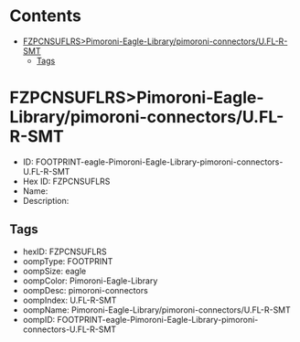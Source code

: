 



Contents
========

* [FZPCNSUFLRS>Pimoroni-Eagle-Library/pimoroni-connectors/U.FL-R-SMT](#fzpcnsuflrspimoroni-eagle-librarypimoroni-connectorsufl-r-smt)
	* [Tags](#tags)

# FZPCNSUFLRS>Pimoroni-Eagle-Library/pimoroni-connectors/U.FL-R-SMT

- ID: FOOTPRINT-eagle-Pimoroni-Eagle-Library-pimoroni-connectors-U.FL-R-SMT
- Hex ID: FZPCNSUFLRS
- Name: 
- Description: 

## Tags

- hexID: FZPCNSUFLRS
- oompType: FOOTPRINT
- oompSize: eagle
- oompColor: Pimoroni-Eagle-Library
- oompDesc: pimoroni-connectors
- oompIndex: U.FL-R-SMT
- oompName: Pimoroni-Eagle-Library/pimoroni-connectors/U.FL-R-SMT
- oompID: FOOTPRINT-eagle-Pimoroni-Eagle-Library-pimoroni-connectors-U.FL-R-SMT
